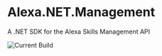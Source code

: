 # Alexa.NET.Management
A .NET SDK for the Alexa Skills Management API

![Current Build](https://ci.appveyor.com/api/projects/status/tx6l1m4hcdjelu5a/branch/master?svg=true)
